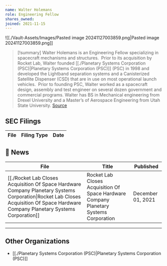 ```yaml
---
name: Walter Holemans
role: Engineering Fellow
shares_owned: 
joined: 2021-11-15
---
```


![[./Vault-Assets/Images/Pasted image 20241127003859.png|Pasted image 20241127003859.png]]

>[!summary]
Walter Holemans is an Engineering Fellow specializing in spacecraft mechanisms and structures.  Prior to its acquisition by Rocket Lab, Walter founded [[./Planetary Systems Corporation (PSC)|Planetary Systems Corporation (PSC)]] (PSC) in 1998 and developed the Lightband separation systems and a Canisterized Satellite Dispenser (CSD) that are in use on most operational launch vehicles.  Prior to founding PSC, Walter worked as a spacecraft design, assembly and test engineer on several dozen government and commercial programs. Walter has BS in Mechanical engineering from Drexel University and a Master’s of Aerospace Engineering from Utah State University.
[Source](https://www.rocketlabusa.com/about/team/)

## SEC Filings
| File | Filing Type | Date |
| ---- | ----------- | ---- |


## 📰 News
| File                                                                                                                                                                                     | Title                                                                                  | Published         |
| ---------------------------------------------------------------------------------------------------------------------------------------------------------------------------------------- | -------------------------------------------------------------------------------------- | ----------------- |
| [[./Rocket Lab Closes Acquisition Of Space Hardware Company Planetary Systems Corporation\|Rocket Lab Closes Acquisition Of Space Hardware Company Planetary Systems Corporation]] | Rocket Lab Closes Acquisition Of Space Hardware Company Planetary Systems Corporation  | December 01, 2021 |


---
## Other Organizations

- [[./Planetary Systems Corporation (PSC)|Planetary Systems Corporation (PSC)]]